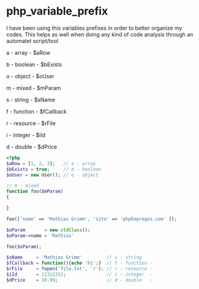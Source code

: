 php_variable_prefix
===================

I have been using this variables prefixes in order to better organize my codes.
This helps as well when doing any kind of code analysis through an automatet script/tool

a - array    - $aRow

b - boolean  - $bExists

o - object   - $oUser

m - mixed    - $mParam

s - string   - $sName

f - function - $fCallback

r - resource - $rFile

i - integer  - $iId

d - double   - $dPrice


```php
<?php
$aRow = [1, 2, 3];   // a - array 
$bExists = true;     // b - boolean 
$oUser = new User(); // o - object 

// m - mixed
function foo($mParam) 
{

}

foo(['name' => 'Mathias Grimm', 'site' => 'phpEmpregos.com' ]);

$oParam       = new stdClass();
$oParam->name = 'Mathias'

foo($oParam);

$sName     = 'Mathias Grimm'         // s - string 
$fCallback = function(){echo 'hi';}  // f - function - 
$rFile     = fopen('file.txt', 'r'); // r - resource - 
$iId       = 12312312;               // i - integer  - 
$dPrice    = 10.99;                  // d - double   - 

```